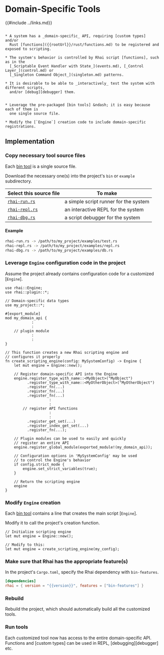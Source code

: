 Domain-Specific Tools
=====================

{{#include ../links.md}}

[bin tool]: {{rootUrl}}/start/bin.md
[bin tools]: {{rootUrl}}/start/bin.md

```admonish info "Usage scenario"

* A system has a _domain-specific_ API, requiring [custom types] and/or
  Rust [functions]({{rootUrl}}/rust/functions.md) to be registered and exposed to scripting.

* The system's behavior is controlled by Rhai script [functions], such as in the
  [_Scriptable Event Handler with State_](events.md), [_Control Layer_](control.md) or
  [_Singleton Command Object_](singleton.md) patterns.

* It is desirable to be able to _interactively_ test the system with different scripts,
  and/or [debug][debugger] them.
```

```admonish abstract "Key concepts"

* Leverage the pre-packaged [bin tools] &ndash; it is easy because each of them is
  one single source file.

* Modify the [`Engine`] creation code to include domain-specific registrations.
```


Implementation
--------------

### Copy necessary tool source files

Each [bin tool] is a single source file.

Download the necessary one(s) into the project's `bin` or `example` subdirectory.

| Select this source file                             | To make                               |
| --------------------------------------------------- | ------------------------------------- |
| [`rhai-run.rs`]({{repoHome}}/src/bin/rhai-run.rs)   | a simple script runner for the system |
| [`rhai-repl.rs`]({{repoHome}}/src/bin/rhai-repl.rs) | an interactive REPL for the system    |
| [`rhai-dbg.rs`]({{repoHome}}/src/bin/rhai-dbg.rs)   | a script debugger for the system      |

#### Example

```sh
rhai-run.rs -> /path/to/my_project/examples/test.rs
rhai-repl.rs -> /path/to/my_project/examples/repl.rs
rhai-dbg.rs -> /path/to/my_project/examples/db.rs
```

### Leverage `Engine` configuration code in the project

Assume the project already contains configuration code for a customized [`Engine`].

```rust,no_run
use rhai::Engine;
use rhai::plugin::*;

// Domain-specific data types
use my_project::*;

#[export_module]
mod my_domain_api {
            :
            :
    // plugin module
            :
            :
}

// This function creates a new Rhai scripting engine and
// configures it properly
fn create_scripting_engine(config: MySystemConfig) -> Engine {
    let mut engine = Engine::new();

    // Register domain-specific API into the Engine
    engine.register_type_with_name::<MyObject>("MyObject")
          .register_type_with_name::<MyOtherObject>("MyOtherObject")
          .register_fn(...)
          .register_fn(...)
          .register_fn(...)
                    :
                    :
        // register API functions
                    :
                    :
          .register_get_set(...)
          .register_index_get_set(...)
          .register_fn(...);

    // Plugin modules can be used to easily and quickly
    // register an entire API
    engine.register_global_module(exported_module!(my_domain_api));

    // Configuration options in 'MySystemConfig' may be used
    // to control the Engine's behavior
    if config.strict_mode {
        engine.set_strict_variables(true);
    }

    // Return the scripting engine
    engine
}
```

### Modify `Engine` creation

Each [bin tool] contains a line that creates the main script [`Engine`].

Modify it to call the project's creation function.

```rust,no_run
// Initialize scripting engine
let mut engine = Engine::new();

// Modify to this:
let mut engine = create_scripting_engine(my_config);
```

### Make sure that Rhai has the appropriate feature(s)

In the project's `Cargo.toml`, specify the Rhai dependency with `bin-features`.

```toml
[dependencies]
rhai = { version = "{{version}}", features = ["bin-features"] }
```

### Rebuild

Rebuild the project, which should automatically build all the customized tools.

### Run tools

Each customized tool now has access to the entire domain-specific API.
Functions and [custom types] can be used in REPL, [debugging][debugger] etc.
